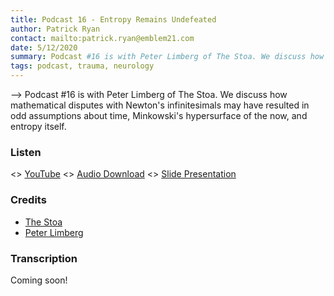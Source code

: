 ```yaml
---
title: Podcast 16 - Entropy Remains Undefeated
author: Patrick Ryan
contact: mailto:patrick.ryan@emblem21.com
date: 5/12/2020
summary: Podcast #16 is with Peter Limberg of The Stoa. We discuss how mathematical disputes with Newton have resulted in odd assumptions about entropy.
tags: podcast, trauma, neurology
---
```

--> Podcast #16 is with Peter Limberg of The Stoa. We discuss how mathematical disputes with Newton's infinitesimals may have resulted in odd assumptions about time, Minkowski's hypersurface of the now, and entropy itself.

### Listen

<> [YouTube](https://www.youtube.com/watch?v=h6xnYsV8C8s&list=PLoZ5e3aD_LuR5BebduVA8tsXKppHDr_Vu&index=4)
<> [Audio Download](https://mega.nz/file/Lx8HCAZC#cOgbiEfob7PUmn22r6672zqq8aZWXQ7n1cPWP-OE3RE)
<> [Slide Presentation](https://docs.google.com/presentation/d/16Paej01Mj-q92Jgsfty5d5_gf_oqlKAUD8azB4YKay0/edit?usp=sharing)

### Credits

* [The Stoa](https://thestoa.ca/)
* [Peter Limberg](https://twitter.com/peternlimberg)

### Transcription

Coming soon!